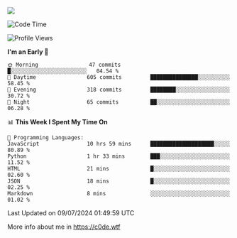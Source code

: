 <a href="https://wakatime.com"><img src="https://wakatime.com/share/@c0dezin/b7f18a7c-ab3a-40b8-8bc7-b1b7bf71f1d6.svg" /></a>

<!--START_SECTION:waka-->
![Code Time](http://img.shields.io/badge/Code%20Time-66%20hrs%204%20mins-blue)

![Profile Views](http://img.shields.io/badge/Profile%20Views-1-blue)

**I'm an Early 🐤** 

```text
🌞 Morning                47 commits          █░░░░░░░░░░░░░░░░░░░░░░░░   04.54 % 
🌆 Daytime                605 commits         ███████████████░░░░░░░░░░   58.45 % 
🌃 Evening                318 commits         ████████░░░░░░░░░░░░░░░░░   30.72 % 
🌙 Night                  65 commits          ██░░░░░░░░░░░░░░░░░░░░░░░   06.28 % 
```


📊 **This Week I Spent My Time On** 

```text
💬 Programming Languages: 
JavaScript               10 hrs 59 mins      ████████████████████░░░░░   80.89 % 
Python                   1 hr 33 mins        ███░░░░░░░░░░░░░░░░░░░░░░   11.52 % 
HTML                     21 mins             █░░░░░░░░░░░░░░░░░░░░░░░░   02.60 % 
JSON                     18 mins             █░░░░░░░░░░░░░░░░░░░░░░░░   02.25 % 
Markdown                 8 mins              ░░░░░░░░░░░░░░░░░░░░░░░░░   01.02 % 
```


 Last Updated on 09/07/2024 01:49:59 UTC
<!--END_SECTION:waka-->

More info about me in https://c0de.wtf
